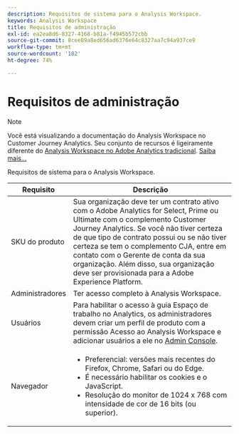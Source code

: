```yaml
---
description: Requisitos de sistema para o Analysis Workspace.
keywords: Analysis Workspace
title: Requisitos de administração
exl-id: ea2ea8d6-8327-4168-b81a-f4945b572cbb
source-git-commit: 8cee89a8ed656ad6376e64c8327aa7c94a937ce9
workflow-type: tm+mt
source-wordcount: '182'
ht-degree: 74%

---
```


# Requisitos de administração

>[!NOTE]
>
>Você está visualizando a documentação do Analysis Workspace no Customer Journey Analytics. Seu conjunto de recursos é ligeiramente diferente do [Analysis Workspace no Adobe Analytics tradicional](https://experienceleague.adobe.com/docs/analytics/analyze/analysis-workspace/home.html). [Saiba mais...](/help/getting-started/cja-aa.md)

Requisitos de sistema para o Analysis Workspace.

| Requisito | Descrição |
|--- |--- |
| SKU do produto | Sua organização deve ter um contrato ativo com o Adobe Analytics for Select, Prime ou Ultimate com o complemento Customer Journey Analytics. Se você não tiver certeza de que tipo de contrato possui ou se não tiver certeza se tem o complemento CJA, entre em contato com o Gerente de conta da sua organização. Além disso, sua organização deve ser provisionada para a Adobe Experience Platform. |
| Administradores | Ter acesso completo à Analysis Workspace. |
| Usuários | Para habilitar o acesso à guia Espaço de trabalho no Analytics, os administradores devem criar um perfil de produto com a permissão Acesso ao Analysis Workspace e adicionar usuários a ele no [Admin Console](https://experienceleague.adobe.com/docs/analytics/admin/admin-console/permissions/product-profile.html). |
| Navegador | <ul><li>Preferencial: versões mais recentes do Firefox, Chrome, Safari ou do Edge.</li><li>É necessário habilitar os cookies e o JavaScript.</li><li>Resolução do monitor de 1024 x 768 com intensidade de cor de 16 bits (ou superior).</li></ul> |
